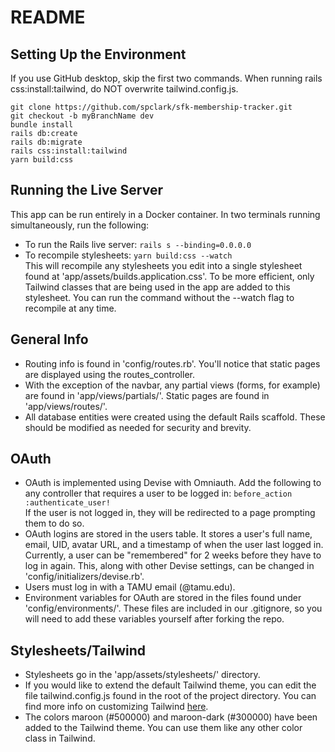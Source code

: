 # README

## Setting Up the Environment
If you use GitHub desktop, skip the first two commands. When running rails css:install:tailwind, do NOT overwrite tailwind.config.js.
```
git clone https://github.com/spclark/sfk-membership-tracker.git
git checkout -b myBranchName dev
bundle install
rails db:create
rails db:migrate
rails css:install:tailwind
yarn build:css
```

## Running the Live Server
This app can be run entirely in a Docker container. In two terminals running simultaneously, run the following:
* To run the Rails live server: ```rails s --binding=0.0.0.0```
* To recompile stylesheets: ```yarn build:css --watch```\
  This will recompile any stylesheets you edit into a single stylesheet found at 'app/assets/builds.application.css'. To be more efficient, only Tailwind classes that are being used in the app are added to this stylesheet. You can run the command without the --watch flag to recompile at any time.

## General Info
* Routing info is found in 'config/routes.rb'. You'll notice that static pages are displayed using the routes_controller.
* With the exception of the navbar, any partial views (forms, for example) are found in 'app/views/partials/'. Static pages are found in 'app/views/routes/'.
* All database entities were created using the default Rails scaffold. These should be modified as needed for security and brevity.

## OAuth
* OAuth is implemented using Devise with Omniauth. Add the following to any controller that requires a user to be logged in:
  ```before_action :authenticate_user!```\
  If the user is not logged in, they will be redirected to a page prompting them to do so.
* OAuth logins are stored in the users table. It stores a user's full name, email, UID, avatar URL, and a timestamp of when the user last logged in. Currently, a user can be "remembered" for 2 weeks before they have to log in again. This, along with other Devise settings, can be changed in 'config/initializers/devise.rb'.
* Users must log in with a TAMU email (@tamu.edu).
* Environment variables for OAuth are stored in the files found under 'config/environments/'. These files are included in our .gitignore, so you will need to add these variables yourself after forking the repo.

## Stylesheets/Tailwind
* Stylesheets go in the 'app/assets/stylesheets/' directory.
* If you would like to extend the default Tailwind theme, you can edit the file tailwind.config.js found in the root of the project directory. You can find more info on customizing Tailwind [here](https://tailwindcss.com/docs/configuration).
* The colors maroon (#500000) and maroon-dark (#300000) have been added to the Tailwind theme. You can use them like any other color class in Tailwind.
